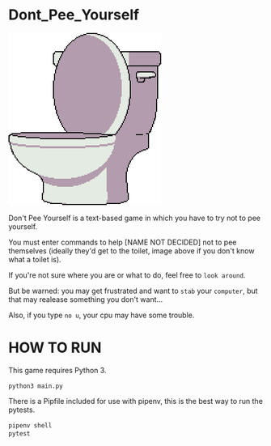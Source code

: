 # Dont_Pee_Yourself

![giant toilet-shaped toilet](images/giant_toilet-shaped_toilet.png)

Don't Pee Yourself is a text-based game in which you have to try not to pee yourself.

You must enter commands to help [NAME NOT DECIDED] not to pee themselves (ideally they'd get to the toilet, image above if you don't know what a toilet is).

If you're not sure where you are or what to do, feel free to `look around`.

But be warned: you may get frustrated and want to `stab` your `computer`, but that may realease something you don't want...

Also, if you type `no u`, your cpu may have some trouble.

# HOW TO RUN
This game requires Python 3.

```shell
python3 main.py
```

There is a Pipfile included for use with pipenv, this is the best way to run the pytests.

```shell
pipenv shell
pytest
```